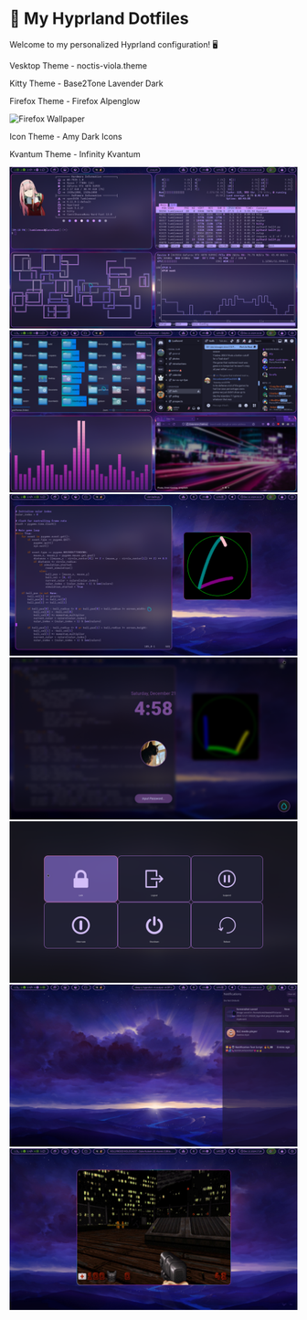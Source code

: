 # 🌟 My Hyprland Dotfiles

Welcome to my personalized Hyprland configuration! 🖥️  

Vesktop Theme - noctis-viola.theme

Kitty Theme - Base2Tone Lavender Dark

Firefox Theme - Firefox Alpenglow

![Firefox Wallpaper]([https://unsplash.com/photos/timelapse-photography-of-pink-vehicle-lights-near-buildings-Ib2e4-Qy9mQ?utm_source=Start&utm_medium=referral&utm_campaign=api-credit](https://unsplash.com/photos/timelapse-photography-of-pink-vehicle-lights-near-buildings-Ib2e4-Qy9mQ))

Icon Theme - Amy Dark Icons

Kvantum Theme - Infinity Kvantum

![App Screenshot](assets/2024-12-21-162629_hyprshot.png)
![App Screenshot](assets/2024-12-21-163022_hyprshot.png)
![App Screenshot](assets/2024-12-21-163220_hyprshot.png)
![App Screenshot](assets/2024-12-21-163221_hyprshot.png)
![App Screenshot](assets/2024-12-21-163834_hyprshot.png)
![App Screenshot](assets/2024-12-21-163311_hyprshot.png)
![App Screenshot](assets/2024-12-21-172407_hyprshot.png)
